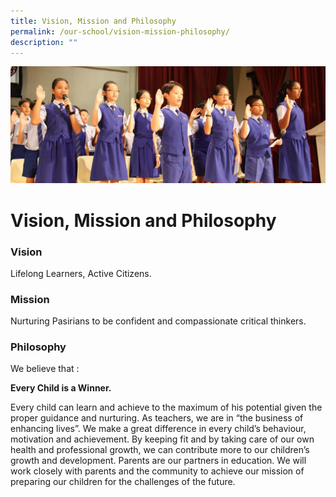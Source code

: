 ```yaml
---
title: Vision, Mission and Philosophy
permalink: /our-school/vision-mission-philosophy/
description: ""
---
```

![](/images/Info%20Pic/Student%20Photo%201.png)

# **Vision, Mission and Philosophy**

### Vision

Lifelong Learners, Active Citizens.

### Mission

Nurturing Pasirians to be confident and compassionate critical thinkers.

### Philosophy

We believe that :

**Every Child is a Winner.**

Every child can learn and achieve to the maximum of his potential given the proper guidance and nurturing. As teachers, we are in “the business of enhancing lives”. We make a great difference in every child’s behaviour, motivation and achievement. By keeping fit and by taking care of our own health and professional growth, we can contribute more to our children’s growth and development. Parents are our partners in education. We will work closely with parents and the community to achieve our mission of preparing our children for the challenges of the future.